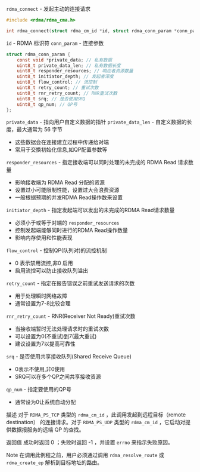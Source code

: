 `rdma_connect`  -  发起主动的连接请求

```c
#include <rdma/rdma_cma.h>

int rdma_connect(struct rdma_cm_id *id, struct rdma_conn_param *conn_param);
```

`id` -  RDMA 标识符
`conn_param`  -  连接参数

```c
struct rdma_conn_param { 
	const void *private_data; // 私有数据 
	uint8_t private_data_len; // 私有数据长度 
	uint8_t responder_resources; // 响应者资源数量 
	uint8_t initiator_depth; // 发起者深度 
	uint8_t flow_control; // 流控制 
	uint8_t retry_count; // 重试次数 
	uint8_t rnr_retry_count; // RNR重试次数 
	uint8_t srq; // 是否使用SRQ 
	uint8_t qp_num; // QP号 
};
```

`private_data` - 指向用户自定义数据的指针
`private_data_len` - 自定义数据的长度，最大通常为 56 字节
- 这些数据会在连接建立过程中传递给对端
- 常用于交换初始化信息,如QP配置参数等

`responder_resources` - 指定接收端可以同时处理的未完成的 RDMA Read 请求数量
 - 影响接收端为 RDMA Read 分配的资源
 - 设置过小可能限制性能，设置过大会浪费资源
 - 一般根据预期的并发RDMA Read操作数来设置

`initiator_depth` - 指定发起端可以发出的未完成的RDMA Read请求数量
- 必须小于或等于对端的 `responder_resources`
- 控制发起端能够同时进行的RDMA Read操作数量
- 影响内存使用和性能表现

`flow_control` - 控制QP(队列对)的流控机制
- 0 表示禁用流控,非0 启用
- 启用流控可以防止接收队列溢出

`retry_count` - 指定在报告错误之前重试发送请求的次数
- 用于处理瞬时网络故障
- 通常设置为7-8比较合理

`rnr_retry_count` - RNR(Receiver Not Ready)重试次数
- 当接收端暂时无法处理请求时的重试次数
- 可以设置为0(不重试)到7(最大重试)
- 建议设置为7以提高可靠性

`srq` - 是否使用共享接收队列(Shared Receive Queue)
- 0表示不使用,非0使用
- SRQ可以在多个QP之间共享接收资源

`qp_num` -  指定要使用的QP号
- 通常设为0让系统自动分配

描述
对于 `RDMA_PS_TCP` 类型的 `rdma_cm_id` ，此调用发起到远程目标（remote destination） 的连接请求。对于 `RDMA_PS_UDP` 类型的 `rdma_cm_id` ，它启动对提供数据报服务的远端 QP 的查找。

返回值
成功时返回 0 ；失败时返回 -1 ，并设置 `errno` 来指示失败原因。

Note
在调用此例程之前，用户必须通过调用 `rdma_resolve_route` 或 `rdma_create_ep` 解析到目标地址的路由。